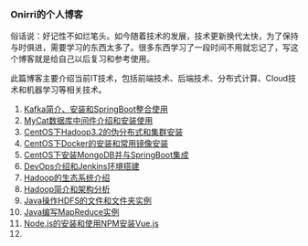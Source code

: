 ### Onirri的个人博客

​    俗话说：好记性不如烂笔头。如今随着技术的发展，技术更新换代太快，为了保持与时俱进，需要学习的东西太多了。很多东西学习了一段时间不用就忘记了，写这个博客就是给自己以后复习和参考使用。

​    此篇博客主要介绍当前IT技术，包括前端技术、后端技术、分布式计算、Cloud技术和机器学习等相关技术。

1. [Kafka简介、安装和SpringBoot整合使用](/Kafka简介、安装和SpringBoot整合使用.md)
2. [MyCat数据库中间件介绍和安装使用](MyCat数据库中间件介绍和安装使用.md)
3. [CentOS下Hadoop3.2的伪分布式和集群安装](CentOS下Hadoop3.2的伪分布式和集群安装.md)
4. [CentOS下Docker的安装和常用镜像安装](CentOS下Docker的安装和常用镜像安装.md)
5. [CentOS下安装MongoDB并与SpringBoot集成](CentOS下安装MongoDB并与SpringBoot集成.md)
6. [DevOps介绍和Jenkins环境搭建](DevOps介绍和Jenkins环境搭建.md)
7. [Hadoop的生态系统介绍](Hadoop的生态系统介绍.md)
8. [Hadoop简介和架构分析](Hadoop简介和架构分析.md)
9. [Java操作HDFS的文件和文件夹实例](Java操作HDFS的文件和文件夹实例.md)
10. [Java编写MapReduce实例](Java编写MapReduce实例.md)
11. [Node.js的安装和使用NPM安装Vue.js](Node.js的安装和使用NPM安装Vue.js.md)
12. 

